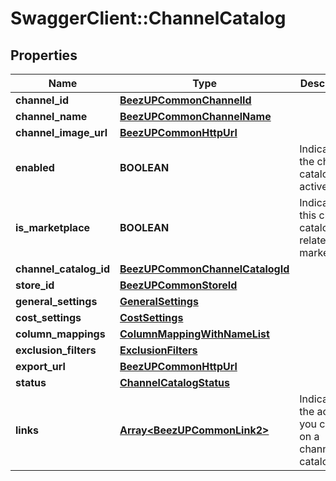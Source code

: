 # SwaggerClient::ChannelCatalog

## Properties
Name | Type | Description | Notes
------------ | ------------- | ------------- | -------------
**channel_id** | [**BeezUPCommonChannelId**](BeezUPCommonChannelId.md) |  | 
**channel_name** | [**BeezUPCommonChannelName**](BeezUPCommonChannelName.md) |  | 
**channel_image_url** | [**BeezUPCommonHttpUrl**](BeezUPCommonHttpUrl.md) |  | 
**enabled** | **BOOLEAN** | Indicates if the channel catalog is active | [optional] 
**is_marketplace** | **BOOLEAN** | Indicates if this channel catalog is related to a marketplace | [optional] 
**channel_catalog_id** | [**BeezUPCommonChannelCatalogId**](BeezUPCommonChannelCatalogId.md) |  | 
**store_id** | [**BeezUPCommonStoreId**](BeezUPCommonStoreId.md) |  | 
**general_settings** | [**GeneralSettings**](GeneralSettings.md) |  | [optional] 
**cost_settings** | [**CostSettings**](CostSettings.md) |  | [optional] 
**column_mappings** | [**ColumnMappingWithNameList**](ColumnMappingWithNameList.md) |  | [optional] 
**exclusion_filters** | [**ExclusionFilters**](ExclusionFilters.md) |  | [optional] 
**export_url** | [**BeezUPCommonHttpUrl**](BeezUPCommonHttpUrl.md) |  | [optional] 
**status** | [**ChannelCatalogStatus**](ChannelCatalogStatus.md) |  | [optional] 
**links** | [**Array&lt;BeezUPCommonLink2&gt;**](BeezUPCommonLink2.md) | Indicates the actions you can do on a channel catalog | [optional] 


